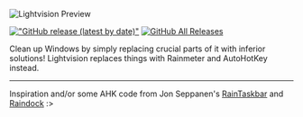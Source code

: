 ![Lightvision Preview](https://repository-images.githubusercontent.com/316176669/a42ed700-32b3-11eb-97f6-e63bf1fa169d)

[!["GitHub release (latest by date)"](https://img.shields.io/github/v/release/sctanf/lightvision?style=flat-square)](https://github.com/sctanf/lightvision/releases/latest) 
[![GitHub All Releases](https://img.shields.io/github/downloads/sctanf/lightvision/total?style=flat-square)](https://github.com/sctanf/lightvision/releases)

Clean up Windows by simply replacing crucial parts of it with inferior solutions!
Lightvision replaces things with Rainmeter and AutoHotKey instead.

---

Inspiration and/or some AHK code from Jon Seppanen's [RainTaskbar](https://github.com/jonseppanen/RainTaskbar) and [Raindock](https://github.com/jonseppanen/Raindock) :>
